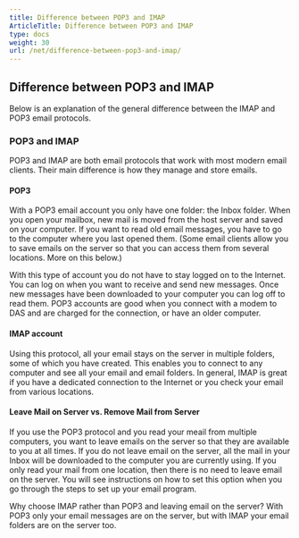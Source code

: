 ```yaml
---
title: Difference between POP3 and IMAP
ArticleTitle: Difference between POP3 and IMAP
type: docs
weight: 30
url: /net/difference-between-pop3-and-imap/
---
```


## **Difference between POP3 and IMAP**
Below is an explanation of the general difference between the IMAP and POP3 email protocols.
### **POP3 and IMAP**
POP3 and IMAP are both email protocols that work with most modern email clients. Their main difference is how they manage and store emails.
#### **POP3**
With a POP3 email account you only have one folder: the Inbox folder. When you open your mailbox, new mail is moved from the host server and saved on your computer. If you want to read old email messages, you have to go to the computer where you last opened them. (Some email clients allow you to save emails on the server so that you can access them from several locations. More on this below.)

With this type of account you do not have to stay logged on to the Internet. You can log on when you want to receive and send new messages. Once new messages have been downloaded to your computer you can log off to read them. POP3 accounts are good when you connect with a modem to DAS and are charged for the connection, or have an older computer. 
#### **IMAP account**
Using this protocol, all your email stays on the server in multiple folders, some of which you have created. This enables you to connect to any computer and see all your email and email folders. In general, IMAP is great if you have a dedicated connection to the Internet or you check your email from various locations. 
#### **Leave Mail on Server vs. Remove Mail from Server**
If you use the POP3 protocol and you read your meail from multiple computers, you want to leave emails on the server so that they are available to you at all times. If you do not leave email on the server, all the mail in your Inbox will be downloaded to the computer you are currently using. If you only read your mail from one location, then there is no need to leave email on the server. You will see instructions on how to set this option when you go through the steps to set up your email program. 

Why choose IMAP rather than POP3 and leaving email on the server? With POP3 only your email messages are on the server, but with IMAP your email folders are on the server too. 
